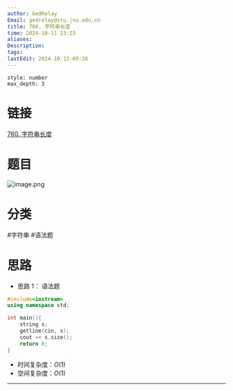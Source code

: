 ```yaml
---
author: GedRelay
Email: gedrelay@stu.jnu.edu.cn
title: 760. 字符串长度
time: 2024-10-11 23:23
aliases: 
Description: 
tags: 
lastEdit: 2024-10-12-09:28
---
```


```toc
style: number
max_depth: 3
```

# 链接
[760. 字符串长度](https://www.acwing.com/problem/content/762/) 

# 题目
![image.png](https://ged-pic-bed.oss-cn-guangzhou.aliyuncs.com/img/202410112323027.png)


# 分类
#字符串 #语法题 

# 思路
- 思路 1：
语法题

```cpp
#include<iostream>
using namespace std;

int main(){
    string s;
    getline(cin, s);
    cout << s.size();
    return 0;
}
```


- 时间复杂度：${O\left( 1 \right)  }$ 
- 空间复杂度：${O\left( 1 \right)  }$ 


---

